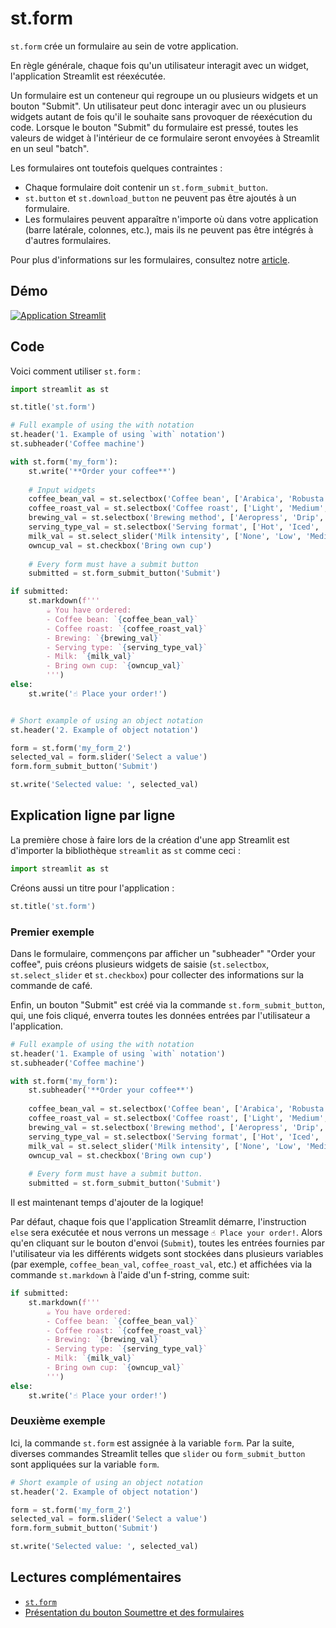 # st.form

`st.form` crée un formulaire au sein de votre application.

En règle générale, chaque fois qu'un utilisateur interagit avec un widget, l'application Streamlit est réexécutée.


Un formulaire est un conteneur qui regroupe un ou plusieurs widgets et un bouton "Submit". Un utilisateur peut donc interagir avec un ou plusieurs widgets autant de fois qu'il le souhaite sans provoquer de réexécution du code. Lorsque le bouton "Submit" du formulaire est pressé, toutes les valeurs de widget à l'intérieur de ce formulaire seront envoyées à Streamlit en un seul "batch".

Les formulaires ont toutefois quelques contraintes :

- Chaque formulaire doit contenir un `st.form_submit_button`.
- `st.button` et `st.download_button` ne peuvent pas être ajoutés à un formulaire.
- Les formulaires peuvent apparaître n'importe où dans votre application (barre latérale, colonnes, etc.), mais ils ne peuvent pas être intégrés à d'autres formulaires.

Pour plus d'informations sur les formulaires, consultez notre [article](https://blog.streamlit.io/introducing-submit-button-and-forms/).

## Démo

[![Application Streamlit](https://static.streamlit.io/badges/streamlit_badge_black_white.svg)](https://share.streamlit.io/dataprofessor/st.form/)

## Code
Voici comment utiliser `st.form` :

```python
import streamlit as st

st.title('st.form')

# Full example of using the with notation
st.header('1. Example of using `with` notation')
st.subheader('Coffee machine')

with st.form('my_form'):
    st.write('**Order your coffee**')
    
    # Input widgets
    coffee_bean_val = st.selectbox('Coffee bean', ['Arabica', 'Robusta'])
    coffee_roast_val = st.selectbox('Coffee roast', ['Light', 'Medium', 'Dark'])
    brewing_val = st.selectbox('Brewing method', ['Aeropress', 'Drip', 'French press', 'Moka pot', 'Siphon'])
    serving_type_val = st.selectbox('Serving format', ['Hot', 'Iced', 'Frappe'])
    milk_val = st.select_slider('Milk intensity', ['None', 'Low', 'Medium', 'High'])
    owncup_val = st.checkbox('Bring own cup')
    
    # Every form must have a submit button
    submitted = st.form_submit_button('Submit')

if submitted:
    st.markdown(f'''
        ☕ You have ordered:
        - Coffee bean: `{coffee_bean_val}`
        - Coffee roast: `{coffee_roast_val}`
        - Brewing: `{brewing_val}`
        - Serving type: `{serving_type_val}`
        - Milk: `{milk_val}`
        - Bring own cup: `{owncup_val}`
        ''')
else:
    st.write('☝️ Place your order!')


# Short example of using an object notation
st.header('2. Example of object notation')

form = st.form('my_form_2')
selected_val = form.slider('Select a value')
form.form_submit_button('Submit')

st.write('Selected value: ', selected_val)
```

## Explication ligne par ligne
La première chose à faire lors de la création d'une app Streamlit est d'importer la bibliothèque `streamlit` as `st` comme ceci :
```python
import streamlit as st
```

Créons aussi un titre pour l'application :
```python
st.title('st.form')
```

### Premier exemple
Dans le formulaire, commençons par afficher un "subheader" "Order your coffee", puis créons plusieurs widgets de saisie (`st.selectbox`, `st.select_slider` et `st.checkbox`) pour collecter des informations sur la commande de café.

Enfin, un bouton "Submit" est créé via la commande `st.form_submit_button`, qui, une fois cliqué, enverra toutes les données entrées par l'utilisateur a l'application.

```python
# Full example of using the with notation
st.header('1. Example of using `with` notation')
st.subheader('Coffee machine')

with st.form('my_form'):
    st.subheader('**Order your coffee**')
    
    coffee_bean_val = st.selectbox('Coffee bean', ['Arabica', 'Robusta'])
    coffee_roast_val = st.selectbox('Coffee roast', ['Light', 'Medium', 'Dark'])
    brewing_val = st.selectbox('Brewing method', ['Aeropress', 'Drip', 'French press', 'Moka pot', 'Siphon'])
    serving_type_val = st.selectbox('Serving format', ['Hot', 'Iced', 'Frappe'])
    milk_val = st.select_slider('Milk intensity', ['None', 'Low', 'Medium', 'High'])
    owncup_val = st.checkbox('Bring own cup')
    
    # Every form must have a submit button.
    submitted = st.form_submit_button('Submit')
```

Il est maintenant temps d'ajouter de la logique!

Par défaut, chaque fois que l'application Streamlit démarre, l'instruction `else` sera exécutée et nous verrons un message `☝️ Place your order!`. Alors qu'en cliquant sur le bouton d'envoi (`Submit`), toutes les entrées fournies par l'utilisateur via les différents widgets sont stockées dans plusieurs variables (par exemple, `coffee_bean_val`, `coffee_roast_val`, etc.) et affichées via la commande `st.markdown` à l'aide d'un f-string, comme suit:

```python
if submitted:
    st.markdown(f'''
        ☕ You have ordered:
        - Coffee bean: `{coffee_bean_val}`
        - Coffee roast: `{coffee_roast_val}`
        - Brewing: `{brewing_val}`
        - Serving type: `{serving_type_val}`
        - Milk: `{milk_val}`
        - Bring own cup: `{owncup_val}`
        ''')
else:
    st.write('☝️ Place your order!')
```


### Deuxième exemple

Ici, la commande `st.form` est assignée à la variable `form`. Par la suite, diverses commandes Streamlit telles que `slider` ou `form_submit_button` sont appliquées sur la variable `form`.


```python
# Short example of using an object notation
st.header('2. Example of object notation')

form = st.form('my_form_2')
selected_val = form.slider('Select a value')
form.form_submit_button('Submit')

st.write('Selected value: ', selected_val)
```

## Lectures complémentaires
- [`st.form`](https://docs.streamlit.io/library/api-reference/control-flow/st.form)
- [Présentation du bouton Soumettre et des formulaires](https://blog.streamlit.io/introducing-submit-button-and-forms/)